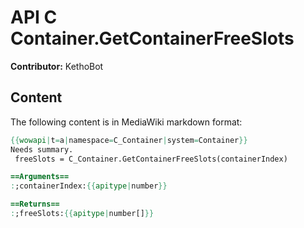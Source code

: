 # API C Container.GetContainerFreeSlots

**Contributor:** KethoBot

## Content

The following content is in MediaWiki markdown format:

```mediawiki
{{wowapi|t=a|namespace=C_Container|system=Container}}
Needs summary.
 freeSlots = C_Container.GetContainerFreeSlots(containerIndex)

==Arguments==
:;containerIndex:{{apitype|number}}

==Returns==
:;freeSlots:{{apitype|number[]}}
```